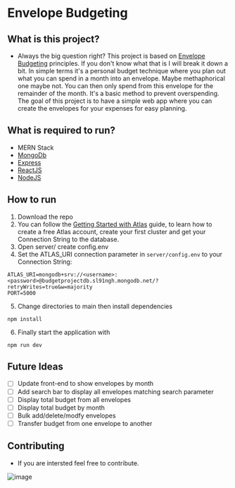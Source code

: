 # Envelope Budgeting
 
## What is this project?
- Always the big question right? This project is based on [Envelope Budgeting](https://www.thebalancemoney.com/what-is-envelope-budgeting-1293682) principles. If you don't know what that is I will break it down a bit. In simple terms it's a personal budget technique where you plan out what you can spend in a month into an envelope. Maybe methaphorical one maybe not. You can then only spend from this envelope for the remainder of the month. It's a basic method to prevent overspending. The goal of this project is to have a simple web app where you can create the envelopes for your expenses for easy planning.

## What is required to run?
- MERN Stack
- [MongoDb](https://www.mongodb.com/)
- [Express](http://expressjs.com/)
- [ReactJS](https://reactjs.org/)
- [NodeJS](https://nodejs.org/en/download/)

## How to run
1. Download the repo
2. You can follow the [Getting Started with Atlas](https://docs.atlas.mongodb.com/getting-started/) guide, to learn how to create a free Atlas account, create your first cluster and get your Connection String to the database.
3. Open server/ create config.env
4. Set the ATLAS_URI connection parameter in `server/config.env` to your Connection String:
```
ATLAS_URI=mongodb+srv://<username>:<password>@budgetprojectdb.sl91ngh.mongodb.net/?retryWrites=true&w=majority
PORT=5000
```
5. Change directories to main then install dependencies
```
npm install
```
6. Finally start the application with
```
npm run dev
```

## Future Ideas
- [ ] Update front-end to show envelopes by month
- [ ] Add search bar to display all envelopes matching search parameter
- [ ] Display total budget from all envelopes
- [ ] Display total budget by month
- [ ] Bulk add/delete/modfy envelopes
- [ ] Transfer budget from one envelope to another

## Contributing
- If you are intersted feel free to contribute.

![image](https://user-images.githubusercontent.com/60308670/197365310-96d6cc0a-885b-4b45-9642-ca579a825bb5.png)

